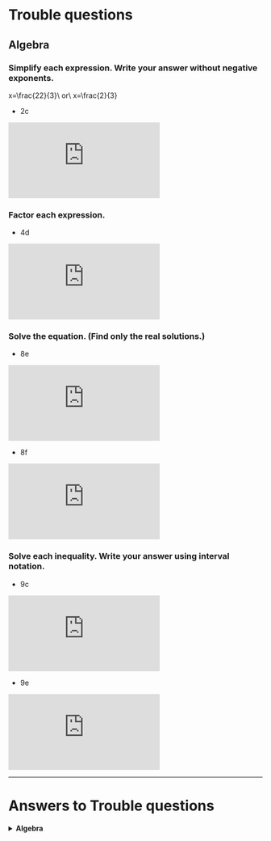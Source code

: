 # Trouble questions

## Algebra

### Simplify each expression. Write your answer without negative exponents.
x=\frac{22}{3}\ or\ x=\frac{2}{3}
* 2c

![(\frac{3x^{\frac{3}{2}}y^3}{x^2y^{-\frac{1}{2}}})^{-2}](https://latex.codecogs.com/gif.latex?%28%5Cfrac%7B3x%5E%7B%5Cfrac%7B3%7D%7B2%7D%7Dy%5E3%7D%7Bx%5E2y%5E%7B-%5Cfrac%7B1%7D%7B2%7D%7D%7D%29%5E%7B-2%7D)

### Factor each expression.

* 4d

![x^4+27x](https://latex.codecogs.com/gif.latex?x%5E4&plus;27x)

### Solve the equation. (Find only the real solutions.)

* 8e

![x^4-3x^2+2=0](https://latex.codecogs.com/gif.latex?x%5E4-3x%5E2&plus;2%3D0)

* 8f

![3|x-4|=10](https://latex.codecogs.com/gif.latex?3%7Cx-4%7C%3D10)

### Solve each inequality. Write your answer using interval notation.

* 9c

![0<x(x-1)(x+2)](https://latex.codecogs.com/gif.latex?x%28x-1%29%28x&plus;2%29%3E0)

* 9e

![\frac{2x-3}{x+1}\leq1](https://latex.codecogs.com/gif.latex?%5Cfrac%7B2x-3%7D%7Bx&plus;1%7D%5Cleq1)

---

# Answers to Trouble questions

<details>
<summary><strong>Algebra</strong></summary>

* 2c

![\frac{x}{9y^7}](https://latex.codecogs.com/gif.latex?%5Cfrac%7Bx%7D%7B9y%5E7%7D)

* 4d

![x(x+3)(x^2-3x+9)](https://latex.codecogs.com/gif.latex?x%28x&plus;3%29%28x%5E2-3x&plus;9%29)

* 8e

![x=\pm\sqrt{2} \or\ x=\pm1](https://latex.codecogs.com/gif.latex?x%3D%5Cpm%5Csqrt%7B2%7D%20%5Cor%5C%20x%3D%5Cpm1)

* 8f

![x=\frac{22}{3}\ or\ x=\frac{2}{3}](https://latex.codecogs.com/gif.latex?x%3D%5Cfrac%7B22%7D%7B3%7D%5C%20or%5C%20x%3D%5Cfrac%7B2%7D%7B3%7D)

* 9c

![(-2,0)\cup(1,\infty)](https://latex.codecogs.com/gif.latex?%28-2%2C0%29%5Ccup%281%2C%5Cinfty%29)

* 9e

![(-1,4\]](https://latex.codecogs.com/gif.latex?%28-1%2C4%5D)

</details>
